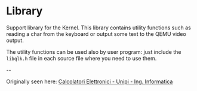 # Library

Support library for the Kernel. This library contains utility functions such as
reading a char from the keyboard or output some text to the QEMU video output.

The utility functions can be used also by user program: just include the
`libqlk.h` file in each source file where you need to use them.

--

Originally seen here: [Calcolatori Elettronici - Unipi - Ing. Informatica](http://calcolatori.iet.unipi.it/)

